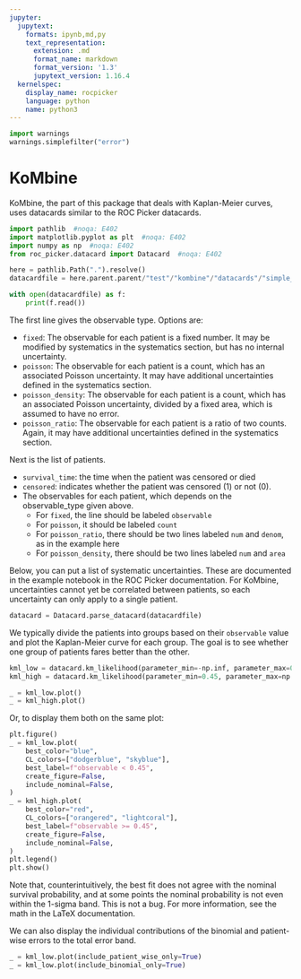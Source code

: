 ```yaml
---
jupyter:
  jupytext:
    formats: ipynb,md,py
    text_representation:
      extension: .md
      format_name: markdown
      format_version: '1.3'
      jupytext_version: 1.16.4
  kernelspec:
    display_name: rocpicker
    language: python
    name: python3
---
```


```python
import warnings
warnings.simplefilter("error")
```

# KoMbine


KoMbine, the part of this package that deals with Kaplan-Meier curves, uses datacards similar to the ROC Picker datacards.

```python
import pathlib  #noqa: E402
import matplotlib.pyplot as plt  #noqa: E402
import numpy as np  #noqa: E402
from roc_picker.datacard import Datacard  #noqa: E402
```

```python
here = pathlib.Path(".").resolve()
datacardfile = here.parent.parent/"test"/"kombine"/"datacards"/"simple_examples"/"poisson_ratio_km_censoring.txt"
```

```python
with open(datacardfile) as f:
    print(f.read())
```

The first line gives the observable type.
Options are:
* `fixed`: The observable for each patient is a fixed number.  It may be modified by systematics in the systematics section, but has no internal uncertainty.
* `poisson`: The observable for each patient is a count, which has an associated Poisson uncertainty.  It may have additional uncertainties defined in the systematics section.
* `poisson_density`: The observable for each patient is a count, which has an associated Poisson uncertainty, divided by a fixed area, which is assumed to have no error.
* `poisson_ratio`: The observable for each patient is a ratio of two counts.  Again, it may have additional uncertainties defined in the systematics section.

Next is the list of patients.
- `survival_time`: the time when the patient was censored or died
- `censored`: indicates whether the patient was censored (1) or not (0).
- The observables for each patient, which depends on the observable_type given above.
  - For `fixed`, the line should be labeled `observable`
  - For `poisson`, it should be labeled `count`
  - For `poisson_ratio`, there should be two lines labeled `num` and `denom`, as in the example here
  - For `poisson_density`, there should be two lines labeled `num` and `area`

Below, you can put a list of systematic uncertainties.  These are documented in the example notebook in the ROC Picker documentation.  For KoMbine, uncertainties cannot yet be correlated between patients, so each uncertainty can only apply to a single patient.

```python
datacard = Datacard.parse_datacard(datacardfile)
```

We typically divide the patients into groups based on their `observable` value and plot the Kaplan-Meier curve for each group.  The goal is to see whether one group of patients fares better than the other.

```python
kml_low = datacard.km_likelihood(parameter_min=-np.inf, parameter_max=0.45)
kml_high = datacard.km_likelihood(parameter_min=0.45, parameter_max=np.inf)
```

```python
_ = kml_low.plot()
_ = kml_high.plot()
```

Or, to display them both on the same plot:

```python
plt.figure()
_ = kml_low.plot(
    best_color="blue",
    CL_colors=["dodgerblue", "skyblue"],
    best_label=f"observable < 0.45",
    create_figure=False,
    include_nominal=False,
)
_ = kml_high.plot(
    best_color="red",
    CL_colors=["orangered", "lightcoral"],
    best_label=f"observable >= 0.45",
    create_figure=False,
    include_nominal=False,
)
plt.legend()
plt.show()
```

Note that, counterintuitively, the best fit does not agree with the nominal survival probability, and at some points the nominal probability is not even within the 1-sigma band.  This is not a bug.  For more information, see the math in the LaTeX documentation.


We can also display the individual contributions of the binomial and patient-wise errors to the total error band.

```python
_ = kml_low.plot(include_patient_wise_only=True)
_ = kml_low.plot(include_binomial_only=True)
```

```python

```
